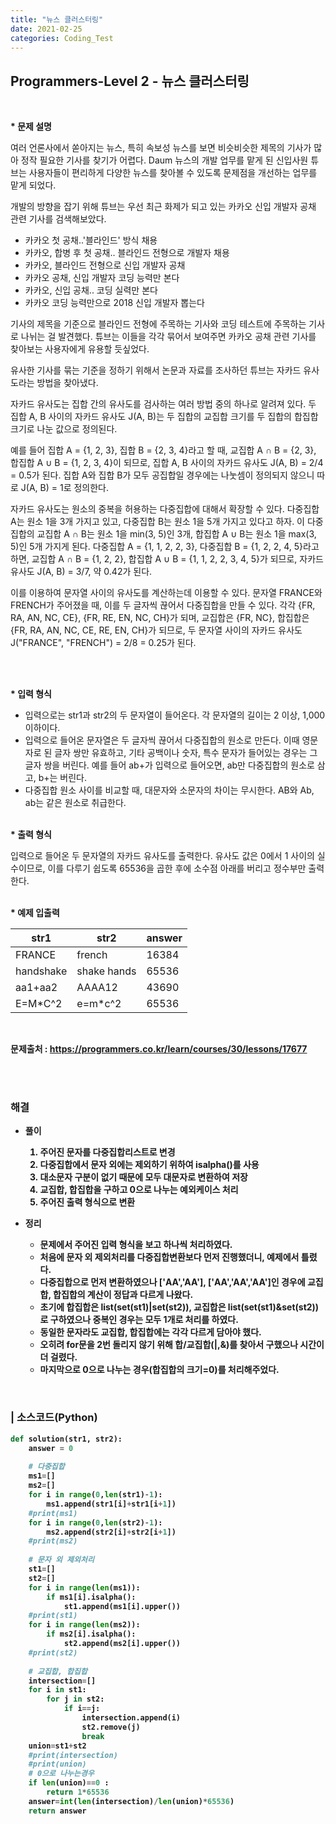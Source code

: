 ```yaml
---
title: "뉴스 클러스터링"
date: 2021-02-25
categories: Coding_Test
---
```


## Programmers-Level 2 - 뉴스 클러스터링
<br>

<b>* 문제 설명</b><br>

여러 언론사에서 쏟아지는 뉴스, 특히 속보성 뉴스를 보면 비슷비슷한 제목의 기사가 많아 정작 필요한 기사를 찾기가 어렵다. Daum 뉴스의 개발 업무를 맡게 된 신입사원 튜브는 사용자들이 편리하게 다양한 뉴스를 찾아볼 수 있도록 문제점을 개선하는 업무를 맡게 되었다.

개발의 방향을 잡기 위해 튜브는 우선 최근 화제가 되고 있는 카카오 신입 개발자 공채 관련 기사를 검색해보았다.

- 카카오 첫 공채..'블라인드' 방식 채용
- 카카오, 합병 후 첫 공채.. 블라인드 전형으로 개발자 채용
- 카카오, 블라인드 전형으로 신입 개발자 공채
- 카카오 공채, 신입 개발자 코딩 능력만 본다
- 카카오, 신입 공채.. 코딩 실력만 본다
- 카카오 코딩 능력만으로 2018 신입 개발자 뽑는다

기사의 제목을 기준으로 블라인드 전형에 주목하는 기사와 코딩 테스트에 주목하는 기사로 나뉘는 걸 발견했다. 튜브는 이들을 각각 묶어서 보여주면 카카오 공채 관련 기사를 찾아보는 사용자에게 유용할 듯싶었다.

유사한 기사를 묶는 기준을 정하기 위해서 논문과 자료를 조사하던 튜브는 자카드 유사도라는 방법을 찾아냈다.

자카드 유사도는 집합 간의 유사도를 검사하는 여러 방법 중의 하나로 알려져 있다. 두 집합 A, B 사이의 자카드 유사도 J(A, B)는 두 집합의 교집합 크기를 두 집합의 합집합 크기로 나눈 값으로 정의된다.

예를 들어 집합 A = {1, 2, 3}, 집합 B = {2, 3, 4}라고 할 때, 교집합 A ∩ B = {2, 3}, 합집합 A ∪ B = {1, 2, 3, 4}이 되므로, 집합 A, B 사이의 자카드 유사도 J(A, B) = 2/4 = 0.5가 된다. 집합 A와 집합 B가 모두 공집합일 경우에는 나눗셈이 정의되지 않으니 따로 J(A, B) = 1로 정의한다.

자카드 유사도는 원소의 중복을 허용하는 다중집합에 대해서 확장할 수 있다. 다중집합 A는 원소 1을 3개 가지고 있고, 다중집합 B는 원소 1을 5개 가지고 있다고 하자. 이 다중집합의 교집합 A ∩ B는 원소 1을 min(3, 5)인 3개, 합집합 A ∪ B는 원소 1을 max(3, 5)인 5개 가지게 된다. 다중집합 A = {1, 1, 2, 2, 3}, 다중집합 B = {1, 2, 2, 4, 5}라고 하면, 교집합 A ∩ B = {1, 2, 2}, 합집합 A ∪ B = {1, 1, 2, 2, 3, 4, 5}가 되므로, 자카드 유사도 J(A, B) = 3/7, 약 0.42가 된다.

이를 이용하여 문자열 사이의 유사도를 계산하는데 이용할 수 있다. 문자열 FRANCE와 FRENCH가 주어졌을 때, 이를 두 글자씩 끊어서 다중집합을 만들 수 있다. 각각 {FR, RA, AN, NC, CE}, {FR, RE, EN, NC, CH}가 되며, 교집합은 {FR, NC}, 합집합은 {FR, RA, AN, NC, CE, RE, EN, CH}가 되므로, 두 문자열 사이의 자카드 유사도 J("FRANCE", "FRENCH") = 2/8 = 0.25가 된다.

<br>

<br><b>* 입력 형식</b>

* 입력으로는 str1과 str2의 두 문자열이 들어온다. 각 문자열의 길이는 2 이상, 1,000 이하이다.
* 입력으로 들어온 문자열은 두 글자씩 끊어서 다중집합의 원소로 만든다. 이때 영문자로 된 글자 쌍만 유효하고, 기타 공백이나 숫자, 특수 문자가 들어있는 경우는 그 글자 쌍을 버린다. 예를 들어 ab+가 입력으로 들어오면, ab만 다중집합의 원소로 삼고, b+는 버린다.
* 다중집합 원소 사이를 비교할 때, 대문자와 소문자의 차이는 무시한다. AB와 Ab, ab는 같은 원소로 취급한다.

<br><b>* 출력 형식 </b>

입력으로 들어온 두 문자열의 자카드 유사도를 출력한다. 유사도 값은 0에서 1 사이의 실수이므로, 이를 다루기 쉽도록 65536을 곱한 후에 소수점 아래를 버리고 정수부만 출력한다.

<br><b>* 예제 입출력<br>

|str1|str2|answer|
|------|------|------|
|FRANCE|french|16384|
|handshake|shake hands|65536|
|aa1+aa2|AAAA12|43690|
|E=M*C^2|e=m*c^2|65536|

<br>


문제출처 : <https://programmers.co.kr/learn/courses/30/lessons/17677>

<br><br>

### 해결
* 풀이
    1. 주어진 문자를 다중집합리스트로 변경
    2. 다중집합에서 문자 외에는 제외하기 위하여 isalpha()를 사용
    3. 대소문자 구분이 없기 때문에 모두 대문자로 변환하여 저장
    4. 교집합, 합집합을 구하고 0으로 나누는 예외케이스 처리
    5. 주어진 출력 형식으로 변환

    
* 정리 
    - 문제에서 주어진 입력 형식을 보고 하나씩 처리하였다. 
    - 처음에 문자 외 제외처리를 다중집합변환보다 먼저 진행했더니, 예제에서 틀렸다. 
    - 다중집합으로 먼저 변환하였으나 ['AA','AA'], ['AA','AA','AA']인 경우에 교집합, 합집합의 계산이 정답과 다르게 나왔다. 
    - 초기에 합집합은 list(set(st1)|set(st2)), 교집합은 list(set(st1)&set(st2))로 구하였으나 중복인 경우는 모두 1개로 처리를 하였다. 
    - 동일한 문자라도 교집합, 합집합에는 각각 다르게 담아야 했다. 
    - 오히려 for문을 2번 돌리지 않기 위해 합/교집합(|,&)를 찾아서 구했으나 시간이 더 걸렸다. 
    - 마지막으로 0으로 나누는 경우(합집합의 크기=0)를 처리해주었다. 


<br>

### | 소스코드(Python)
```python 
def solution(str1, str2):
    answer = 0
    
    # 다중집합
    ms1=[]             
    ms2=[]
    for i in range(0,len(str1)-1):
        ms1.append(str1[i]+str1[i+1])
    #print(ms1)
    for i in range(0,len(str2)-1):
        ms2.append(str2[i]+str2[i+1])
    #print(ms2)
    
    # 문자 외 제외처리
    st1=[]
    st2=[]
    for i in range(len(ms1)):
        if ms1[i].isalpha():
            st1.append(ms1[i].upper())
    #print(st1)
    for i in range(len(ms2)):
        if ms2[i].isalpha():
            st2.append(ms2[i].upper())
    #print(st2)
    
    # 교집합, 합집합
    intersection=[]
    for i in st1:
        for j in st2:
            if i==j:
                intersection.append(i)
                st2.remove(j)
                break
    union=st1+st2
    #print(intersection)
    #print(union)
    # 0으로 나누는경우 
    if len(union)==0 :
        return 1*65536
    answer=int(len(intersection)/len(union)*65536)
    return answer
```
